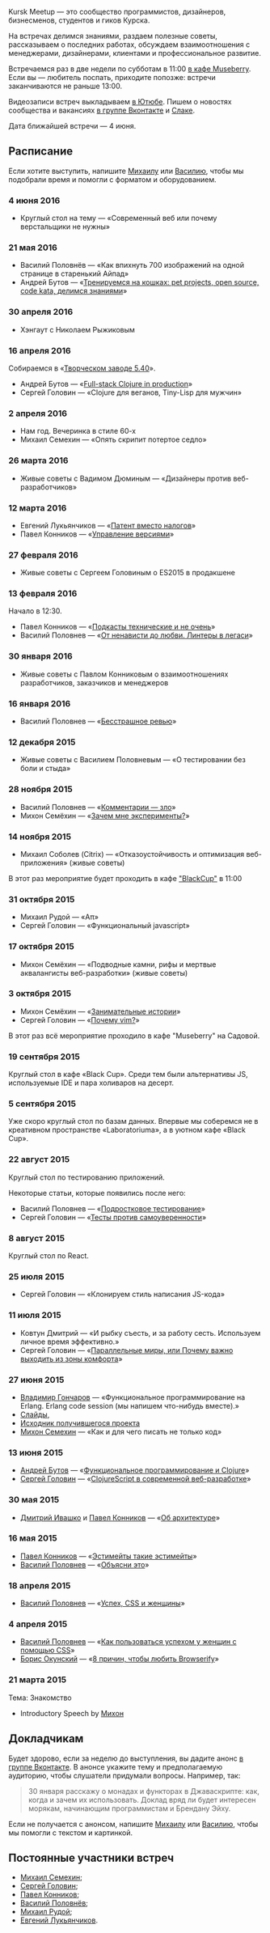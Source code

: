 Kursk Meetup — это сообщество программистов, дизайнеров, бизнесменов, студентов и гиков Курска.

На встречах делимся знаниями, раздаем полезные советы, рассказываем о последних работах, обсуждаем взаимоотношения с менеджерами, дизайнерами, клиентами и профессиональное развитие.

Встречаемся раз в две недели по субботам в 11:00 [в кафе Museberry](https://www.google.ru/maps/place/Museberry/@51.741819,36.1925466,3a,75y,159.2h,88.88t/data=!3m6!1e1!3m4!1sDKZuGOSxnS1B_zQ2hHOOyQ!2e0!7i13312!8i6656!4m2!3m1!1s0x0:0x54c933bca61e5d5e!6m1!1e1). Если вы — любитель поспать, приходите попозже: встречи заканчиваются не раньше 13:00.

Видеозаписи встреч выкладываем [в Ютюбе](http://www.youtube.com/channel/UCTyKgAbpgMEwfETFEE4aFpw). Пишем о новостях сообщества и вакансиях [в группе Вконтакте](http://vk.com/kurskmeetup) и [Слаке](http://kurskmeetup-slackin.herokuapp.com/).

Дата ближайшей встречи — 4 июня.


## Расписание

Если хотите выступить, напишите [Михаилу](mailto:mihon@zencoders.ru) или [Василию](mailto:vasily@polovnyov.ru), чтобы мы подобрали время и помогли с форматом и оборудованием.

### 4 июня 2016

* Круглый стол на тему — «Современный веб или почему верстальщики не нужны»

### 21 мая 2016

* Василий Половнёв — «Как впихнуть 700 изображений на одной странице в старенький Айпад»
* Андрей Бутов — «[Тренируемся на кошках: pet projects, open source, code kata, делимся знаниями](http://abtv.github.io/cat-training-presentation/index.html)»

### 30 апреля 2016

* Хэнгаут с Николаем Рыжиковым

### 16 апреля 2016

Собираемся в «[Творческом заводе 5.40](https://vk.com/zavod5sorok)».

* Андрей Бутов — «[Full-stack Clojure in production](http://abtv.github.io/full-stack-clojure-in-production/full-stack-clojure.html)»
* Сергей Головин — «Clojure для веганов, Tiny-Lisp для мужчин»

### 2 апреля 2016

* Нам год. Вечеринка в стиле 60-х
* Михаил Семехин — «Опять скрипит потертое седло»

### 26 марта 2016

* Живые советы с Вадимом Дюминым — «Дизайнеры против веб-разработчиков»

### 12 марта 2016

* Евгений Лукьянчиков — «[Патент вместо налогов](http://kurskmeetup.github.io/tax-patent-system/)»
* Павел Конников — «[Управление версиями](https://docs.google.com/presentation/d/1TjMZ9cpdNCzPTx3jfsMHFxfDzf35HFbihQBEzm8QunQ/edit#slide=id.g103e4a595c_0_25)»

### 27 февраля 2016

* Живые советы с Сергеем Головиным о ES2015 в продакшене

### 13 февраля 2016

Начало в 12:30.

* Павел Конников — «[Подкасты технические и не очень](https://docs.google.com/presentation/d/1586spZ9HSZFXps2ZvFv34uT_jeWQpB0TH5e2B6vLlX0/edit#slide=id.p)»
* Василий Половнев — «[От ненависти до любви. Линтеры в легаси](https://gist.github.com/vast/63cfd42c44fc670b5d1e)»

### 30 января 2016

* Живые советы с Павлом Конниковым о взаимоотношениях разработчиков, заказчиков и менеджеров

### 16 января 2016

* Василий Половнев — «[Бесстрашное ревью](https://gist.github.com/vast/596045a2bcfe79ee972d)»

### 12 декабря 2015

* Живые советы с Василием Половневым — «О тестировании без боли и стыда»

### 28 ноября 2015

* Василий Половнев — «[Комментарии — зло](http://kurskmeetup.github.io/keynote-comments-are-evil)»
* Михон Семёхин — «[Зачем мне эксперименты?](http://diversiya.github.io/why-so-long)»

### 14 ноября 2015

* Михаил Соболев (Citrix) — «Отказоустойчивость и оптимизация веб-приложения» (живые советы)

В этот раз мероприятие будет проходить в кафе ["BlackCup"](http://2gis.ru/kursk/firm/70000001017332178/center/36.191347%2C51.743493/zoom/17) в 11:00

### 31 октября 2015

* Михаил Рудой — «Aπ»
* Сергей Головин — «Функциональный javascript»


### 17 октября 2015

* Михон Семёхин — «Подводные камни, рифы и мертвые аквалангисты веб-разработки» (живые советы)

### 3 октября 2015

* Михон Семёхин — «[Занимательные истории](http://diversiya.github.io/stories/)»
* Сергей Головин — «[Почему vim?](http://daynin.github.io/why-vim/#/)»

В этот раз всё мероприятие проходило в кафе "Museberry" на Садовой.

### 19 сентября 2015

Круглый стол в кафе «Black Cup». Среди тем были альтернативы JS, используемые IDE и пара холиваров на десерт.

### 5 сентября 2015

Уже скоро круглый стол по базам данных. Впервые мы соберемся не в креативном пространстве «Laboratoriumа», а в уютном кафе «Black Cup».

### 22 август 2015

Круглый стол по тестированию приложений.

Некоторые статьи, которые появились после него:

* Василий Половнев — «[Подростковое тестирование](http://vasily.polovnyov.ru/posts/teenage-testing.html)»
* Сергей Головин — «[Тесты против самоуверенности](http://daynin.github.io/post/tests-vs-self-confidence/)»

### 8 август 2015

Круглый стол по React.

### 25 июля 2015

* Сергей Головин — «Клонируем стиль написания JS-кода»

### 11 июля 2015

* Ковтун Дмитрий — «И рыбку съесть, и за работу сесть. Используем личное время эффективно.»
* Сергей Головин — «[Параллельные миры, или Почему важно выходить из зоны комфорта](http://daynin.github.io/parallel-worlds/#/)»

### 27 июня 2015

* [Владимир Гончаров](https://github.com/cleverfox) — «Функциональное программирование на Erlang. Erlang code session (мы напишем что-нибудь вместе).»
* [Слайды](https://github.com/cleverfox/erlang_presentation),
* [Исходник получившегося проекта](https://github.com/kurskmeetup/erlang_demo_chat)
* [Михон Семехин](https://github.com/diversiya) — «Как и для чего писать не только код»

### 13 июня 2015

* [Андрей Бутов](https://github.com/abtv) — «[Функциональное программирование и Clojure](http://abtv.github.io/fp-clojure-presentation/#/)»
* [Сергей Головин](https://github.com/daynin) — «[ClojureScript в современной веб-разработке](http://daynin.github.io/clojurescript-presentation/#/)»

### 30 мая 2015

* [Дмитрий Ивашко](https://github.com/dmitriiivashko) и [Павел Конников](https://github.com/pakon) — «[Об архитектуре](http://www.youtube.com/watch?v=e2BSKtdNFJY)»

### 16 мая 2015

* [Павел Конников](https://github.com/pakon) — «[Эстимейты такие эстимейты](https://docs.google.com/presentation/d/1QVVE2ofs9FISixWOXFtKmUJua-Re-e0acxrAQ28vnXs/edit)»
* [Василий Половнев](https://github.com/vast) — «[Объясни это](http://kurskmeetup.github.io/explain-this-keynote/)»

### 18 апреля 2015

* [Василий Половнев](https://github.com/vast) — «[Успех, CSS и женщины](http://kurskmeetup.github.io/keynote-success-with-css/part2.html)»

### 4 апреля 2015

* [Василий Половнев](https://github.com/vast) — «[Как пользоваться успехом у женщин с помощью CSS](https://kurskmeetup.github.io/keynote-success-with-css)»
* [Борис Окунский](https://github.com/inca) — «[8 причин, чтобы любить Browserify](https://kurskmeetup.github.io/keynote-browserify)»

### 21 марта 2015

Тема: Знакомство

* Introductory Speech by [Михон](https://github.com/diversiya)


## Докладчикам

Будет здорово, если за неделю до выступления, вы дадите анонс [в группе Вконтакте](http://vk.com/kurskmeetup). В анонсе укажите тему и предполагаемую аудиторию, чтобы слушатели придумали вопросы. Например, так:

> 30 января расскажу о монадах и функторах в Джаваскрипте: как, когда и зачем их использовать.
> Доклад вряд ли будет интересен морякам, начинающим программистам и Брендану Эйху.

Если не получается с анонсом, напишите [Михаилу](mailto:mihon@zencoders.ru) или [Василию](mailto:vasily@polovnyov.ru), чтобы мы помогли с текстом и картинкой.

## Постоянные участники встреч

* [Михаил Семехин](https://github.com/diversiya);
* [Сергей Головин](https://github.com/daynin);
* [Павел Конников](https://github.com/pakon);
* [Василий Половнёв](https://github.com/vast);
* [Михаил Рудой](https://github.com/mikerudoy);
* [Евгений Лукьянчиков](https://github.com/eluck).

